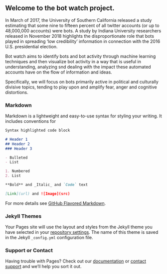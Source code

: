 ## Welcome to the bot watch project.

In March of 2017, the University of Southern California released a study estimating that some nine to fifteen percent of all twitter accounts (or up to 48,000,000 accounts) were bots. A study by Indiana University researchers released in November 2018 highlights the disproportionate role that bots played in spreading ‘low credibility’ information in connection with the 2016 U.S. presidential election. 

Bot watch aims to identify bots and bot activity through machine learning techniques and then visualize bot activity in a way that is useful in understanding, analyzing snd dealing with the impact these automated accounts have on the flow of information and ideas. 

Specifically, we will focus on bots primarily active in political and culturally divisive topics, tending to play upon and amplify fear, anger and cognitive distortions. 

### Markdown

Markdown is a lightweight and easy-to-use syntax for styling your writing. It includes conventions for

```markdown
Syntax highlighted code block

# Header 1
## Header 2
### Header 3

- Bulleted
- List

1. Numbered
2. List

**Bold** and _Italic_ and `Code` text

[Link](url) and ![Image](src)
```

For more details see [GitHub Flavored Markdown](https://guides.github.com/features/mastering-markdown/).

### Jekyll Themes

Your Pages site will use the layout and styles from the Jekyll theme you have selected in your [repository settings](https://github.com/kenmaready/botwatch/settings). The name of this theme is saved in the Jekyll `_config.yml` configuration file.

### Support or Contact

Having trouble with Pages? Check out our [documentation](https://help.github.com/categories/github-pages-basics/) or [contact support](https://github.com/contact) and we’ll help you sort it out.

